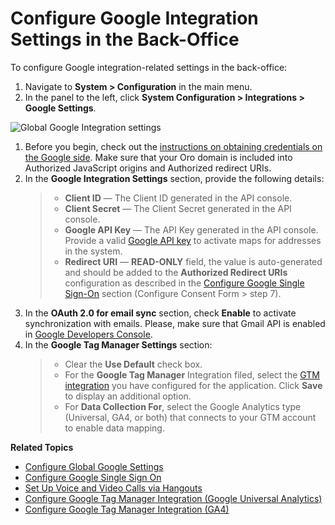 <a id="system-configuration-integrations-google"></a>

<a id="admin-configuration-integrations-google-gmail-oauth"></a>

# Configure Google Integration Settings in the Back-Office

To configure Google integration-related settings in the back-office:

1. Navigate to **System > Configuration** in the main menu.
2. In the panel to the left, click **System Configuration > Integrations > Google Settings**.

![Global Google Integration settings](user/img/system/config_system/google-integration-settings.png)
1. Before you begin, check out the <a href="https://support.google.com/cloud/answer/6158862?hl=en" target="_blank">instructions on obtaining credentials on the Google side</a>. Make sure that your Oro domain is included into Authorized JavaScript origins and Authorized redirect URIs.
2. In the **Google Integration Settings** section, provide the following details:
   > * **Client ID** — The Client ID generated in the API console.
   > * **Client Secret** — The Client Secret generated in the API console.
   > * **Google API Key** — The API Key generated in the API console. Provide a valid <a href="https://developers.google.com/maps/documentation/javascript/get-api-key" target="_blank">Google API key</a> to activate maps for addresses in the system.
   > * **Redirect URI** — **READ-ONLY** field, the value is auto-generated and should be added to the **Authorized Redirect URIs** configuration as described in the [Configure Google Single Sign-On](google-single-sign-on.md#user-guide-google-single-sign-on) section (Configure Consent Form > step 7).
3. In the **OAuth 2.0 for email sync** section, check **Enable** to activate synchronization with emails. Please, make sure that Gmail API is enabled in <a href="https://console.developers.google.com/apis" target="_blank">Google Developers Console</a>.
4. In the **Google Tag Manager Settings** section:
   > * Clear the **Use Default** check box.
   > * For the **Google Tag Manager** Integration filed, select the [GTM integration](../../../../integrations/gtm-ga4/index.md#gtm-ga-4-integration) you have configured for the application. Click **Save** to display an additional option.
   > * For **Data Collection For**, select the Google Analytics type (Universal, GA4, or both) that connects to your GTM account to enable data mapping.

**Related Topics**

* [Configure Global Google Settings](index.md#admin-configuration-integrations-google)
* [Configure Google Single Sign On](google-single-sign-on.md#user-guide-google-single-sign-on)
* [Set Up Voice and Video Calls via Hangouts](hangouts.md#user-guide-hangouts)
* [Configure Google Tag Manager Integration (Google Universal Analytics)](../../../../integrations/gtm/index.md#gtm-integration)
* [Configure Google Tag Manager Integration (GA4)](../../../../integrations/gtm-ga4/index.md#gtm-ga-4-integration)
